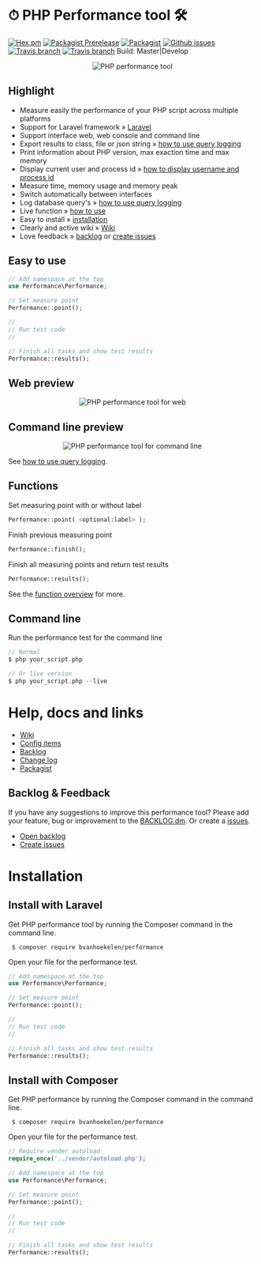 # ⏱ PHP Performance tool 🛠

[![Hex.pm](https://img.shields.io/hexpm/l/plug.svg?maxAge=2592000&style=flat-square)](https://github.com/bvanhoekelen/performance/blob/master/LICENSE)
[![Packagist Prerelease](https://img.shields.io/packagist/vpre/bvanhoekelen/performance.svg?style=flat-square)](https://packagist.org/packages/bvanhoekelen/performance)
[![Packagist](https://img.shields.io/packagist/dt/bvanhoekelen/performance.svg?style=flat-square)](https://packagist.org/packages/bvanhoekelen/performance)
[![Github issues](https://img.shields.io/github/issues/bvanhoekelen/performance.svg?style=flat-square)](https://github.com/bvanhoekelen/performance/issues)
[![Travis branch](https://img.shields.io/travis/bvanhoekelen/performance/master.svg?style=flat-square)](https://travis-ci.org/bvanhoekelen/performance)
[![Travis branch](https://img.shields.io/travis/bvanhoekelen/performance/develop.svg?style=flat-square)](https://travis-ci.org/bvanhoekelen/performance) Build: Master|Develop

<p align="center"><img src="/assets/raw/php-performance-tool.png" alt="PHP performance tool" /></p>

## Highlight
- Measure easily the performance of your PHP script across multiple platforms
- Support for Laravel framework » [Laravel](https://laravel.com)
- Support interface web, web console and command line
- Export results to class, file or json string » [how to use query logging](https://github.com/bvanhoekelen/performance/wiki/Export-handler)
- Print information about PHP version, max exaction time and max memory
- Display current user and process id » [how to display username and process id](https://github.com/bvanhoekelen/performance/wiki/Config-run-information)
- Measure time, memory usage and memory peak
- Switch automatically between interfaces
- Log database query's » [how to use query logging](https://github.com/bvanhoekelen/performance/wiki/Config-query-log)
- Live function » [how to use](#command-line)
- Easy to install » [installation](#installation)
- Clearly and active wiki » [Wiki](https://github.com/bvanhoekelen/performance/wiki)
- Love feedback » [backlog](https://github.com/bvanhoekelen/performance/blob/master/BACKLOG.md) or [create issues](https://github.com/bvanhoekelen/performance/issues)

## Easy to use
```php
// Add namespace at the top
use Performance\Performance;

// Set measure point
Performance::point();

//
// Run test code
//

// Finish all tasks and show test results
Performance::results();

```

## Web preview
<p align="center"><img src="/assets/raw/php-performance-tool-web-support.png" alt="PHP performance tool for web" /></p>

## Command line preview
<p align="center"><img src="/assets/raw/php-performance-tool-command-line.png" alt="PHP performance tool for command line" /></p>

See [how to use query logging](https://github.com/bvanhoekelen/performance/wiki/Config-query-log).


## Functions
Set measuring point with or without label

```php
Performance::point( <optional:label> );
```

Finish previous measuring point 

```php
Performance::finish();
```

Finish all measuring points and return test results

```php
Performance::results();
```

See the [function overview](https://github.com/bvanhoekelen/performance/wiki/Doc-functions) for more.

## Command line

Run the performance test for the command line

```php
// Normal
$ php your_script.php

// Or live version
$ php your_script.php --live 
```

# Help, docs and links
- [Wiki](https://github.com/bvanhoekelen/performance/wiki)
- [Config items](https://github.com/bvanhoekelen/performance/wiki/Doc-config)
- [Backlog](https://github.com/bvanhoekelen/performance/blob/master/BACKLOG.md)
- [Change log](https://github.com/bvanhoekelen/performance/blob/master/CHANGELOG.md)
- [Packagist](https://packagist.org/packages/bvanhoekelen/performance)

## Backlog & Feedback
If you have any suggestions to improve this performance tool? Please add your feature, bug or improvement to the [BACKLOG.dm](https://github.com/bvanhoekelen/performance/blob/master/BACKLOG.md). Or create a [issues](https://github.com/bvanhoekelen/performance/issues).
- [Open backlog](https://github.com/bvanhoekelen/performance/blob/master/BACKLOG.md)
- [Create issues](https://github.com/bvanhoekelen/performance/issues)

# Installation

## Install with Laravel
Get PHP performance tool by running the Composer command in the command line. 
```{r, engine='bash', count_lines}
 $ composer require bvanhoekelen/performance
```

Open your file for the performance test.
```php
// Add namespace at the top
use Performance\Performance;

// Set measure point
Performance::point();

//
// Run test code
//

// Finish all tasks and show test results
Performance::results();
```

## Install with Composer
Get PHP performance by running the Composer command in the command line. 
```{r, engine='bash', count_lines}
 $ composer require bvanhoekelen/performance
```

Open your file for the performance test.
```php
// Require vender autoload
require_once('../vendor/autoload.php');

// Add namespace at the top
use Performance\Performance;

// Set measure point
Performance::point();

//
// Run test code
//

// Finish all tasks and show test results
Performance::results();
```
